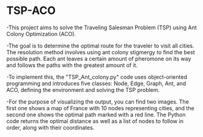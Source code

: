 # TSP-ACO

-This project aims to solve the Traveling Salesman Problem (TSP) using Ant Colony Optimization (ACO). 

-The goal is to determine the optimal route for the traveler to visit all cities. The resolution method involves using ant colony stigmergy
 to find the best possible path. Each ant leaves a certain amount of pheromone on its way and follows the paths with the greatest amount of it.
 
-To implement this, the "TSP_Ant_colony.py" code uses object-oriented programming and introduces five classes: Node, Edge, Graph, Ant, and ACO,
 defining the environment and solving the TSP problem.
 
-For the purpose of visualizing the output, you can find two images. The first one shows a map of France with 10 nodes representing cities, and 
the second one shows the optimal path marked with a red line. The Python code returns the optimal distance as well as a list of nodes to follow in order, 
along with their coordinates.


